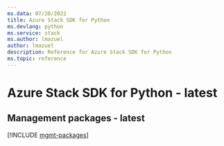 ```yaml
---
ms.data: 07/20/2022
title: Azure Stack SDK for Python
ms.devlang: python
ms.service: stack
ms.author: lmazuel
author: lmazuel
description: Reference for Azure Stack SDK for Python
ms.topic: reference
---
```

# Azure Stack SDK for Python - latest

## Management packages - latest
[!INCLUDE [mgmt-packages](stack-mgmt-index.md)]
